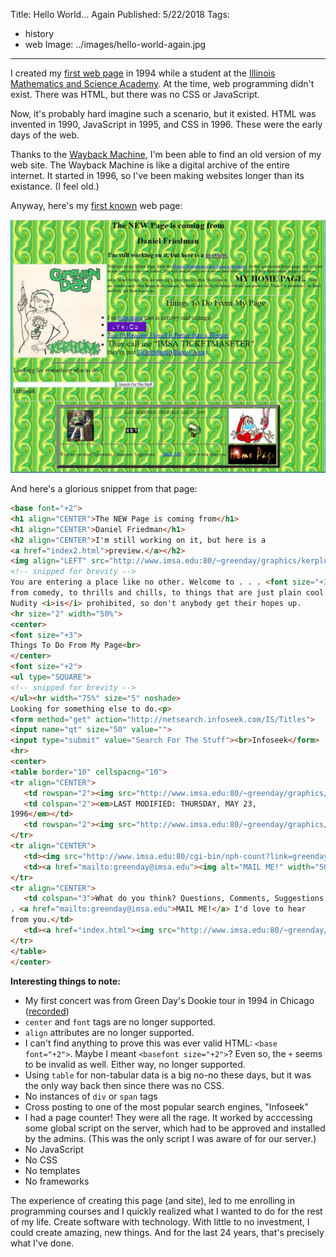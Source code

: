 Title: Hello World... Again
Published: 5/22/2018
Tags:
 - history
 - web
Image: ../images/hello-world-again.jpg
---
I created my [first web page](https://web.archive.org/web/19970606013147/http://www.imsa.edu:80/~greenday/) in 1994 while a student at the [Illinois Mathematics and Science Academy](https://www.imsa.edu/). At the time, web programming didn't exist. There was HTML, but there was no CSS or JavaScript.

Now, it's probably hard imagine such a scenario, but it existed. HTML was invented in 1990, JavaScript in 1995, and CSS in 1996. These were the early days of the web.

Thanks to the [Wayback Machine](https://en.wikipedia.org/wiki/Wayback_Machine), I'm been able to find an old version of my web site. The Wayback Machine is like a digital archive of the entire internet. It started in 1996, so I've been making websites longer than its existance. (I feel old.)

Anyway, here's my [first known](https://web.archive.org/web/19970606013147/http://www.imsa.edu:80/~greenday/) web page:

![My First Home Page](../images/first-home-page.jpg)

And here's a glorious snippet from that page:

```html
<base font="+2">
<h1 align="CENTER">The NEW Page is coming from</h1>
<h1 align="CENTER">Daniel Friedman</h1>
<h2 align="CENTER">I'm still working on it, but here is a 
<a href="index2.html">preview.</a></h2>
<img align="LEFT" src="http://www.imsa.edu:80/~greenday/graphics/kerplunk.jpg">
<!-- snipped for brevity -->
You are entering a place like no other. Welcome to . . . <font size="+3"><b>MY HOME PAGE.</b> </font>There are pictures and other things 
from comedy, to thrills and chills, to things that are just plain cool. 
Nudity <i>is</i> prohibited, so don't anybody get their hopes up.
<hr size="2" width="50%">
<center>
<font size="+3">
Things To Do From My Page<br>
</center>
<font size="+2">
<ul type="SQUARE">
<!-- snipped for brevity -->
</ul><hr width="75%" size="5" noshade>
Looking for something else to do.<p>
<form method="get" action="http://netsearch.infoseek.com/IS/Titles">
<input name="qt" size="50" value="">
<input type="submit" value="Search For The Stuff"><br>Infoseek</form>
<hr>
<center>
<table border="10" cellspacng="10">
<tr align="CENTER">
   <td rowspan="2"><img src="http://www.imsa.edu:80/~greenday/graphics/toystory.gif"></td>
   <td colspan="2"><em>LAST MODIFIED: THURSDAY, MAY 23, 
1996</em></td>
   <td rowspan="2"><img src="http://www.imsa.edu:80/~greenday/graphics/renstimp.jpg"></td>
</tr>
<tr align="CENTER">
   <td><img src="http://www.imsa.edu:80/cgi-bin/nph-count?link=greenday:index.html"></td>
   <td><a href="mailto:greenday@imsa.edu"><img alt="MAIL ME!" width="50" src="http://www.imsa.edu:80/~greenday/graphics/mailbox.gif"></a></td>
</tr>
<tr align="CENTER">
   <td colspan="3">What do you think? Questions, Comments, Suggestions . . 
. <a href="mailto:greenday@imsa.edu">MAIL ME!</a> I'd love to hear 
from you.</td>
   <td><a href="index.html"><img src="http://www.imsa.edu:80/~greenday/graphics/homepage.jpg"></a></td>
</tr>
</table>
</center>
```

**Interesting things to note:**
 - My first concert was from Green Day's Dookie tour in 1994 in Chicago ([recorded](https://youtu.be/naP1viOewiM))
 - `center` and `font` tags are no longer supported.
 - `align` attributes are no longer supported.
 - I can't find anything to prove this was ever valid HTML: `<base font="+2">`. Maybe I meant `<basefont size="+2">`? Even so, the `+` seems to be invalid as well. Either way, no longer supported.
 - Using `table` for non-tabular data is a big no-no these days, but it was the only way back then since there was no CSS.
 - No instances of `div` or `span` tags
 - Cross posting to one of the most popular search engines, "Infoseek"
 - I had a page counter! They were all the rage. It worked by acccessing some global script on the server, which had to be approved and installed by the admins. (This was the only script I was aware of for our server.)
 - No JavaScript
 - No CSS
 - No templates
 - No frameworks

The experience of creating this page (and site), led to me enrolling in programming courses and I quickly realized what I wanted to do for the rest of my life. Create software with technology. With little to no investment, I could create amazing, new things. And for the last 24 years, that's precisely what I've done.